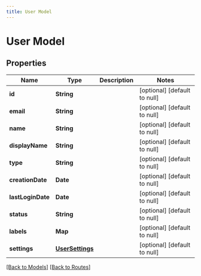 ```yaml
---
title: User Model
---
```


# User Model
## Properties

| Name | Type | Description | Notes |
|------------ | ------------- | ------------- | -------------|
| **id** | **String** |  | [optional] [default to null] |
| **email** | **String** |  | [optional] [default to null] |
| **name** | **String** |  | [optional] [default to null] |
| **displayName** | **String** |  | [optional] [default to null] |
| **type** | **String** |  | [optional] [default to null] |
| **creationDate** | **Date** |  | [optional] [default to null] |
| **lastLoginDate** | **Date** |  | [optional] [default to null] |
| **status** | **String** |  | [optional] [default to null] |
| **labels** | **Map** |  | [optional] [default to null] |
| **settings** | [**UserSettings**](UserSettings) |  | [optional] [default to null] |

[[Back to Models]](../overview#models) [[Back to Routes]](../overview#routes)

